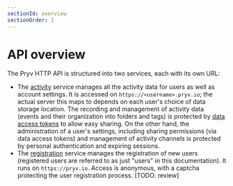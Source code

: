 ```yaml
---
sectionId: overview
sectionOrder: 1
---
```


# API overview

The Pryv HTTP API is structured into two services, each with its own URL:

- The [activity](#activity) service manages all the activity data for users as well as account settings. It is accessed on `https://<username>.pryv.io`; the actual server this maps to depends on each user's choice of data storage location. The recording and management of activity data (events and their organization into folders and tags) is protected by [data access tokens](#data-access-tokens) to allow easy sharing. On the other hand, the administration of a user's settings, including sharing permissions (via data access tokens) and management of activity channels is protected by personal authentication and expiring sessions.
- The [registration](#registration) service manages the registration of new users (registered users are referred to as just "users" in this documentation). It runs on `https://pryv.io`. Access is anonymous, with a captcha protecting the user registration process. [TODO: review]
